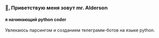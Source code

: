 ### 👋, Приветствую меня зовут mr. Alderson
#### я начинающий python coder


Увлекаюсь парсингом и созданием телеграмм-ботов на языке python. 









